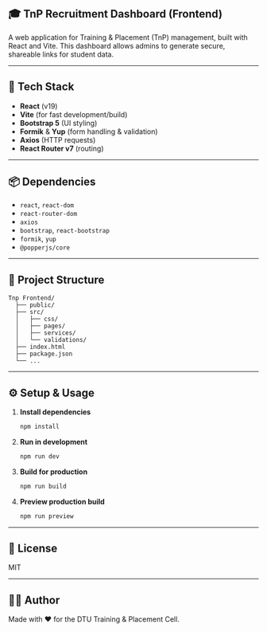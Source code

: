 ## 🎓 TnP Recruitment Dashboard (Frontend)

A web application for Training & Placement (TnP) management, built with React and Vite. This dashboard allows admins to generate secure, shareable links for student data.

---

## 🚀 Tech Stack

- **React** (v19)
- **Vite** (for fast development/build)
- **Bootstrap 5** (UI styling)
- **Formik** & **Yup** (form handling & validation)
- **Axios** (HTTP requests)
- **React Router v7** (routing)

---

## 📦 Dependencies

- `react`, `react-dom`
- `react-router-dom`
- `axios`
- `bootstrap`, `react-bootstrap`
- `formik`, `yup`
- `@popperjs/core`

---

## 📁 Project Structure

```
Tnp Frontend/
  ├── public/
  ├── src/
  │   ├── css/
  │   ├── pages/
  │   ├── services/
  │   └── validations/
  ├── index.html
  ├── package.json
  └── ...
```

---

## ⚙️ Setup & Usage

1. **Install dependencies**
   ```sh
   npm install
   ```

2. **Run in development**
   ```sh
   npm run dev
   ```

3. **Build for production**
   ```sh
   npm run build
   ```

4. **Preview production build**
   ```sh
   npm run preview
   ```
---

## 📝 License

MIT

---

## 👨‍💻 Author

Made with ❤️ for the DTU Training & Placement Cell.